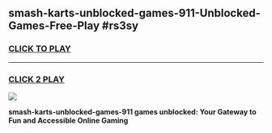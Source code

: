 
## smash-karts-unblocked-games-911-Unblocked-Games-Free-Play #rs3sy
<h3>
<a href="https://us.freeplayer.one?title=smash-karts-unblocked-games-911&ref=9M">CLICK TO PLAY</a></h3>
<hr>

<h3>
<a href="https://us.freeplayer.one?title=smash-karts-unblocked-games-911&ref=9M">CLICK 2 PLAY</a>
  
</h3>

<a href="https://us.freeplayer.one?title=smash-karts-unblocked-games-911&ref=9M"><img src="https://clearcache.store/games.png"></a>


**smash-karts-unblocked-games-911 games unblocked: Your Gateway to Fun and Accessible Online Gaming**
